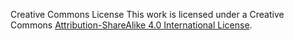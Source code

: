 Creative Commons License
This work is licensed under a Creative Commons [Attribution-ShareAlike 4.0 International License](https://creativecommons.org/licenses/by-sa/4.0/).
